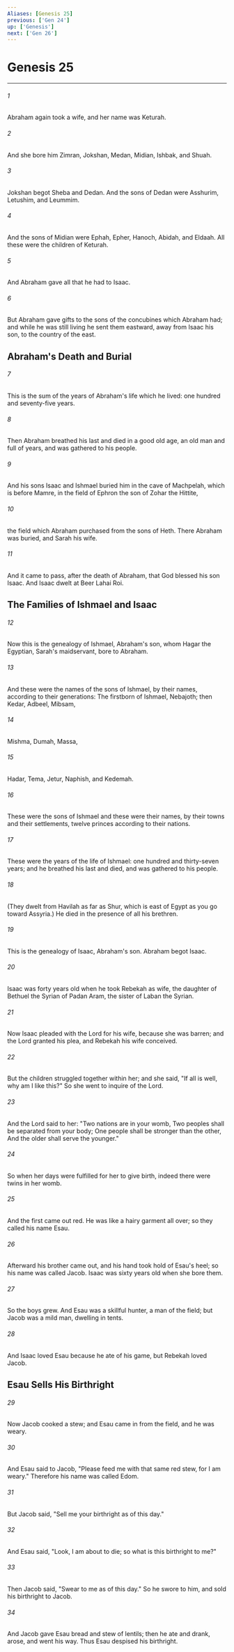 ```yaml
---
Aliases: [Genesis 25]
previous: ['Gen 24']
up: ['Genesis']
next: ['Gen 26']
---
```

# Genesis 25

***


###### 1 
Abraham again took a wife, and her name was Keturah. 

###### 2 
And she bore him Zimran, Jokshan, Medan, Midian, Ishbak, and Shuah. 

###### 3 
Jokshan begot Sheba and Dedan. And the sons of Dedan were Asshurim, Letushim, and Leummim. 

###### 4 
And the sons of Midian were Ephah, Epher, Hanoch, Abidah, and Eldaah. All these were the children of Keturah. 

###### 5 
And Abraham gave all that he had to Isaac. 

###### 6 
But Abraham gave gifts to the sons of the concubines which Abraham had; and while he was still living he sent them eastward, away from Isaac his son, to the country of the east.

## Abraham's Death and Burial 

###### 7 
This is the sum of the years of Abraham's life which he lived: one hundred and seventy-five years. 

###### 8 
Then Abraham breathed his last and died in a good old age, an old man and full of years, and was gathered to his people. 

###### 9 
And his sons Isaac and Ishmael buried him in the cave of Machpelah, which is before Mamre, in the field of Ephron the son of Zohar the Hittite, 

###### 10 
the field which Abraham purchased from the sons of Heth. There Abraham was buried, and Sarah his wife. 

###### 11 
And it came to pass, after the death of Abraham, that God blessed his son Isaac. And Isaac dwelt at Beer Lahai Roi.

## The Families of Ishmael and Isaac 

###### 12 
Now this is the genealogy of Ishmael, Abraham's son, whom Hagar the Egyptian, Sarah's maidservant, bore to Abraham. 

###### 13 
And these were the names of the sons of Ishmael, by their names, according to their generations: The firstborn of Ishmael, Nebajoth; then Kedar, Adbeel, Mibsam, 

###### 14 
Mishma, Dumah, Massa, 

###### 15 
Hadar, Tema, Jetur, Naphish, and Kedemah. 

###### 16 
These were the sons of Ishmael and these were their names, by their towns and their settlements, twelve princes according to their nations. 

###### 17 
These were the years of the life of Ishmael: one hundred and thirty-seven years; and he breathed his last and died, and was gathered to his people. 

###### 18 
(They dwelt from Havilah as far as Shur, which is east of Egypt as you go toward Assyria.) He died in the presence of all his brethren. 

###### 19 
This is the genealogy of Isaac, Abraham's son. Abraham begot Isaac. 

###### 20 
Isaac was forty years old when he took Rebekah as wife, the daughter of Bethuel the Syrian of Padan Aram, the sister of Laban the Syrian. 

###### 21 
Now Isaac pleaded with the Lord for his wife, because she was barren; and the Lord granted his plea, and Rebekah his wife conceived. 

###### 22 
But the children struggled together within her; and she said, "If all is well, why am I like this?" So she went to inquire of the Lord. 

###### 23 
And the Lord said to her: "Two nations are in your womb, Two peoples shall be separated from your body; One people shall be stronger than the other, And the older shall serve the younger." 

###### 24 
So when her days were fulfilled for her to give birth, indeed there were twins in her womb. 

###### 25 
And the first came out red. He was like a hairy garment all over; so they called his name Esau. 

###### 26 
Afterward his brother came out, and his hand took hold of Esau's heel; so his name was called Jacob. Isaac was sixty years old when she bore them. 

###### 27 
So the boys grew. And Esau was a skillful hunter, a man of the field; but Jacob was a mild man, dwelling in tents. 

###### 28 
And Isaac loved Esau because he ate of his game, but Rebekah loved Jacob.

## Esau Sells His Birthright 

###### 29 
Now Jacob cooked a stew; and Esau came in from the field, and he was weary. 

###### 30 
And Esau said to Jacob, "Please feed me with that same red stew, for I am weary." Therefore his name was called Edom. 

###### 31 
But Jacob said, "Sell me your birthright as of this day." 

###### 32 
And Esau said, "Look, I am about to die; so what is this birthright to me?" 

###### 33 
Then Jacob said, "Swear to me as of this day." So he swore to him, and sold his birthright to Jacob. 

###### 34 
And Jacob gave Esau bread and stew of lentils; then he ate and drank, arose, and went his way. Thus Esau despised his birthright.
